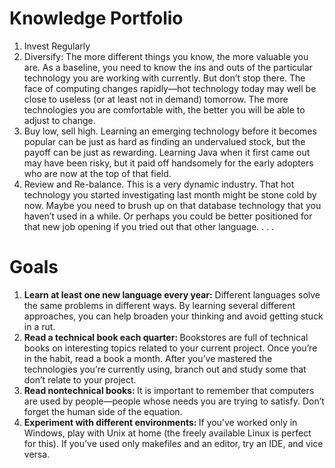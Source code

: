 # Knowledge Portfolio

1. Invest Regularly
2. Diversify: The more different things you know, the more valuable
      you are. As a baseline, you need to know the ins and outs of the
      particular technology you are working with currently. But don’t
      stop there. The face of computing changes rapidly—hot technology
      today may well be close to useless (or at least not in demand) tomorrow. The more technologies you are comfortable with, the better
      you will be able to adjust to change.
3. Buy low, sell high. Learning an emerging technology before it becomes popular can be just as hard as finding an undervalued stock,
   but the payoff can be just as rewarding. Learning Java when it first
   came out may have been risky, but it paid off handsomely for the
   early adopters who are now at the top of that field.
4. Review and Re-balance. This is a very dynamic industry. That hot
   technology you started investigating last month might be stone cold
   by now. Maybe you need to brush up on that database technology
   that you haven’t used in a while. Or perhaps you could be better positioned for that new job opening if you tried out that other
   language. . . .

# Goals

1. <b>Learn at least one new language every year:</b> Different languages
solve the same problems in different ways. By learning several different approaches, you can help broaden your thinking and avoid
getting stuck in a rut.
2. <b>Read a technical book each quarter: </b> Bookstores are full of technical books on interesting topics related to your current project. Once
   you’re in the habit, read a book a month. After you’ve mastered the
   technologies you’re currently using, branch out and study some
   that don’t relate to your project.
3. <b>Read nontechnical books: </b> It is important to remember that
   computers are used by people—people whose needs you are trying
   to satisfy. Don’t forget the human side of the equation.
4. <b>Experiment with different environments: </b> If you’ve worked only in
   Windows, play with Unix at home (the freely available Linux is perfect for this). If you’ve used only makefiles and an editor, try an
   IDE, and vice versa.